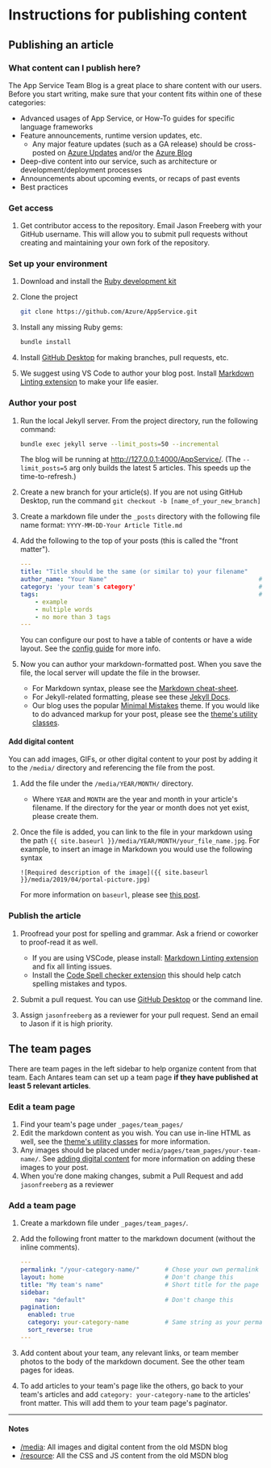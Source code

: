 # Instructions for publishing content

## Publishing an article

### What content can I publish here?

The App Service Team Blog is a great place to share content with our users. Before you start writing, make sure that your content fits within one of these categories:

- Advanced usages of App Service, or How-To guides for specific language frameworks
- Feature announcements, runtime version updates, etc.
  - Any major feature updates (such as a GA release) should be cross-posted on [Azure Updates](https://azure.microsoft.com/updates/) and/or the [Azure Blog](https://azure.microsoft.com/blog/)
- Deep-dive content into our service, such as architecture or development/deployment processes
- Announcements about upcoming events, or recaps of past events
- Best practices

### Get access

1. Get contributor access to the repository. Email Jason Freeberg with your GitHub username. This will allow you to submit pull requests without creating and maintaining your own fork of the repository.

### Set up your environment

1. Download and install the [Ruby development kit](https://jekyllrb.com/docs/installation/)

1. Clone the project

    ```bash
    git clone https://github.com/Azure/AppService.git
    ```

1. Install any missing Ruby gems:

    ```bash
    bundle install
    ```

1. Install [GitHub Desktop](https://desktop.github.com/) for making branches, pull requests, etc.

1. We suggest using VS Code to author your blog post. Install [Markdown Linting extension](https://marketplace.visualstudio.com/items?itemName=DavidAnson.vscode-markdownlint) to make your life easier.

### Author your post

1. Run the local Jekyll server. From the project directory, run the following command:

    ```bash
    bundle exec jekyll serve --limit_posts=50 --incremental
    ```

    The blog will be running at <http://127.0.0.1:4000/AppService/>. (The `--limit_posts=5` arg only builds the latest 5 articles. This speeds up the time-to-refresh.)

1. Create a new branch for your article(s). If you are not using GitHub Desktop, run the command `git checkout -b [name_of_your_new_branch]`

1. Create a markdown file under the `_posts` directory with the following file name format: `YYYY-MM-DD-Your Article Title.md`

1. Add the following to the top of your posts (this is called the "front matter").

    ```yaml
    ---
    title: "Title should be the same (or similar to) your filename"
    author_name: "Your Name"                                          # required
    category: 'your team's category'                                  # optional
    tags:                                                             # tags are optional
        - example
        - multiple words
        - no more than 3 tags
    ---
    ```

    You can configure our post to have a table of contents or have a wide layout. See the [config guide](https://mmistakes.github.io/minimal-mistakes/docs/layouts/) for more info.

1. Now you can author your markdown-formatted post. When you save the file, the local server will update the file in the browser.

    - For Markdown syntax, please see the [Markdown cheat-sheet](https://github.com/adam-p/markdown-here/wiki/Markdown-Cheatsheet).
    - For Jekyll-related formatting, please see these [Jekyll Docs](https://jekyllrb.com/docs/posts/).
    - Our blog uses the popular [Minimal Mistakes](https://github.com/mmistakes) theme. If you would like to do advanced markup for your post, please see the [theme's utility classes](https://mmistakes.github.io/minimal-mistakes/docs/utility-classes/).

#### Add digital content

You can add images, GIFs, or other digital content to your post by adding it to the `/media/` directory and referencing the file from the post.

1. Add the file under the `/media/YEAR/MONTH/` directory.
    - Where `YEAR` and `MONTH` are the year and month in your article's filename. If the directory for the year or month does not yet exist, please create them.
1. Once the file is added, you can link to the file in your markdown using the path `{{ site.baseurl }}/media/YEAR/MONTH/your_file_name.jpg`. For example, to insert an image in Markdown you would use the following syntax

    ```text
    ![Required description of the image]({{ site.baseurl }}/media/2019/04/portal-picture.jpg)
    ```

    For more information on `baseurl`, please see [this post](https://byparker.com/blog/2014/clearing-up-confusion-around-baseurl/).

### Publish the article

1. Proofread your post for spelling and grammar. Ask a friend or coworker to proof-read it as well.

    - If you are using VSCode, please install: [Markdown Linting extension](https://marketplace.visualstudio.com/items?itemName=DavidAnson.vscode-markdownlint) and fix all linting issues.
    - Install the [Code Spell checker extension](https://marketplace.visualstudio.com/items?itemName=streetsidesoftware.code-spell-checker) this should help catch spelling mistakes and typos.

1. Submit a pull request. You can use [GitHub Desktop](https://help.github.com/en/desktop/contributing-to-projects/creating-a-pull-request) or the command line.

1. Assign `jasonfreeberg` as a reviewer for your pull request. Send an email to Jason if it is high priority.

## The team pages

There are team pages in the left sidebar to help organize content from that team. Each Antares team can set up a team page **if they have published at least 5 relevant articles**.

### Edit a team page

1. Find your team's page under `_pages/team_pages/`
1. Edit the markdown content as you wish. You can use in-line HTML as well, see the [theme's utility classes](https://mmistakes.github.io/minimal-mistakes/docs/utility-classes/) for more information.
1. Any images should be placed under `media/pages/team_pages/your-team-name/`. See [adding digital content](#adding-digital-content) for more information on adding these images to your post.
1. When you're done making changes, submit a Pull Request and add `jasonfreeberg` as a reviewer

### Add a team page

1. Create a markdown file under `_pages/team_pages/`.
1. Add the following front matter to the markdown document (without the inline comments).

    ```yaml
    ---
    permalink: "/your-category-name/"       # Chose your own permalink
    layout: home                            # Don't change this
    title: "My team's name"                 # Short title for the page
    sidebar:
        nav: "default"                      # Don't change this
    pagination:
      enabled: true
      category: your-category-name          # Same string as your permalink, w/o the slashes
      sort_reverse: true
    ---
    ```

1. Add content about your team, any relevant links, or team member photos to the body of the markdown document. See the other team pages for ideas.
1. To add articles to your team's page like the others, go back to your team's articles and add `category: your-category-name` to the articles' front matter. This will add them to your team page's paginator.

---------

#### Notes

- [/media](/media): All images and digital content from the old MSDN blog
- [/resource](/resource): All the CSS and JS content from the old MSDN blog